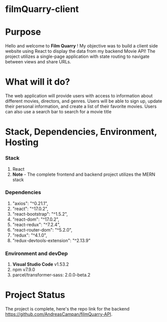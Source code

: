 # filmQuarry-client

# Purpose

Hello and welcome to **Film Quarry** ! My objective was to build a client side website using React to display the data from my backend Movie API! The project utilizes a single-page application with state routing to navigate between views and share URLs.

# What will it do?
The web application will provide users with access to information about different movies, directors, and genres. Users will be able to sign up, update their personal information, and create a list of their favorite movies. Users can also use a search bar to search for a movie title


# Stack, Dependencies, Environment, Hosting

### Stack
1. React
2. **Note** - The complete frontend and backend project utilizes the MERN stack

### Dependencies
1. "axios": "^0.21.1",
2. "react": "^17.0.2",
3. "react-bootstrap": "^1.5.2",
4. "react-dom": "^17.0.2",
5. "react-redux": "^7.2.4",
6. "react-router-dom": "^5.2.0",
7. "redux": "^4.1.0",
8. "redux-devtools-extension": "^2.13.9"

### Environment and devDep
1. **Visual Studio Code**  v1.53.2
2. npm v7.9.0
3. parcel/transformer-sass: 2.0.0-beta.2


# Project Status

The project is complete, here's the repo link for the backend https://github.com/AndreasCampan/filmQuarry-API.



